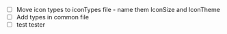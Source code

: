 - [ ] Move icon types to iconTypes file
      - name them IconSize and IconTheme 
- [ ] Add types in common file
- [ ] test
 tester